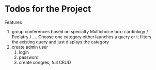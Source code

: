 # Todos for the Project

Features

1. group conferences based on specialty
   Multichoice box: cardiology / Pediatry / ....
   Choose one category
     either launches a query or it filters the existing query and just displays the category
2. create admin user
   1. login
   2. password
   3. create congres, full CRUD